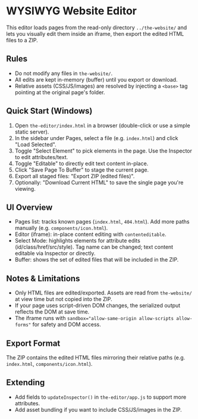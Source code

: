 # WYSIWYG Website Editor

This editor loads pages from the read-only directory `../the-website/` and lets you visually edit them inside an iframe, then export the edited HTML files to a ZIP.

## Rules
- Do not modify any files in `the-website/`.
- All edits are kept in-memory (buffer) until you export or download.
- Relative assets (CSS/JS/images) are resolved by injecting a `<base>` tag pointing at the original page's folder.

## Quick Start (Windows)
1. Open `the-editor/index.html` in a browser (double-click or use a simple static server).
2. In the sidebar under Pages, select a file (e.g. `index.html`) and click "Load Selected".
3. Toggle "Select Element" to pick elements in the page. Use the Inspector to edit attributes/text.
4. Toggle "Editable" to directly edit text content in-place.
5. Click "Save Page To Buffer" to stage the current page.
6. Export all staged files: "Export ZIP (edited files)".
7. Optionally: "Download Current HTML" to save the single page you're viewing.

## UI Overview
- Pages list: tracks known pages (`index.html`, `404.html`). Add more paths manually (e.g. `components/icon.html`).
- Editor (iframe): in-place content editing with `contenteditable`.
- Select Mode: highlights elements for attribute edits (id/class/href/src/style). Tag name can be changed; text content editable via Inspector or directly.
- Buffer: shows the set of edited files that will be included in the ZIP.

## Notes & Limitations
- Only HTML files are edited/exported. Assets are read from `the-website/` at view time but not copied into the ZIP.
- If your page uses script-driven DOM changes, the serialized output reflects the DOM at save time.
- The iframe runs with `sandbox="allow-same-origin allow-scripts allow-forms"` for safety and DOM access.

## Export Format
The ZIP contains the edited HTML files mirroring their relative paths (e.g. `index.html`, `components/icon.html`).

## Extending
- Add fields to `updateInspector()` in `the-editor/app.js` to support more attributes.
- Add asset bundling if you want to include CSS/JS/images in the ZIP.
